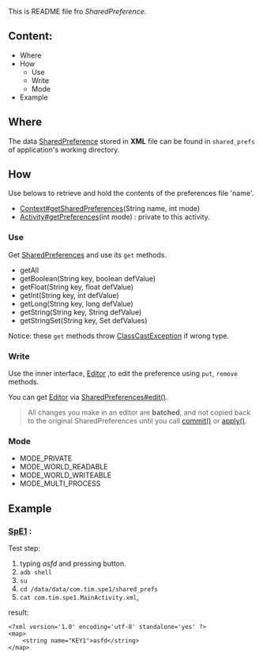 This is README file fro *SharedPreference*.

## Content:

- Where
- How
	- Use
	- Write
	- Mode 
- Example


## Where

The data [SharedPreference][SP] stored in **XML** file can be found in `shared_prefs` of application's working directory.

## How

Use belows to retrieve and hold the contents of the preferences file 'name'.

- [Context#getSharedPreferences][GSP](String name, int mode)
- [Activity#getPreferences][GP](int mode) : private to this activity.

### Use

Get [SharedPreferences][SP] and use its `get` methods.

- getAll
- getBoolean(String key, boolean defValue)
- getFloat(String key, float defValue)
- getInt(String key, int defValue)
- getLong(String key, long defValue)
- getString(String key, String defValue)
- getStringSet(String key, Set<String> defValues) 	 

Notice: these `get` methods throw [ClassCastException][CCE] if wrong type.

### Write

Use the inner interface, [Editor][SPE] ,to edit the preference using `put`, `remove` methods.

You can get [Editor][SPE] via [SharedPreferences#edit()][W1].

> All changes you make in an editor are **batched**, and not copied back to the original SharedPreferences until you call [commit()][W_commit] or [apply()][W_apply].

[W1]: http://developer.android.com/reference/android/content/SharedPreferences.html#edit()
[W_commit]:http://developer.android.com/reference/android/content/SharedPreferences.Editor.html#commit()
[W_apply]:http://developer.android.com/reference/android/content/SharedPreferences.Editor.html#apply()


### Mode 

- MODE_PRIVATE
- MODE_WORLD_READABLE
- MODE_WORLD_WRITEABLE
- MODE_MULTI_PROCESS

## Example

### [SpE1][E1] : 

Test step:

1. typing *asfd* and pressing button.
2. `adb shell`
3. `su` 
4. `cd /data/data/com.tim.spe1/shared_prefs` 
5. `cat com.tim.spe1.MainActivity.xml`, 

result:
 
	<?xml version='1.0' encoding='utf-8' standalone='yes' ?>
	<map>
    	<string name="KEY1">asfd</string>
	</map>


[E1]: SpE1


[SP]: http://developer.android.com/reference/android/content/SharedPreferences.html
[GSP]: http://developer.android.com/reference/android/content/Context.html#getSharedPreferences%28java.lang.String,%20int%29
[GP]: http://developer.android.com/reference/android/app/Activity.html#getPreferences%28int%29
[CCE]: http://developer.android.com/reference/java/lang/ClassCastException.html
[SPE]:http://developer.android.com/reference/android/content/SharedPreferences.Editor.html